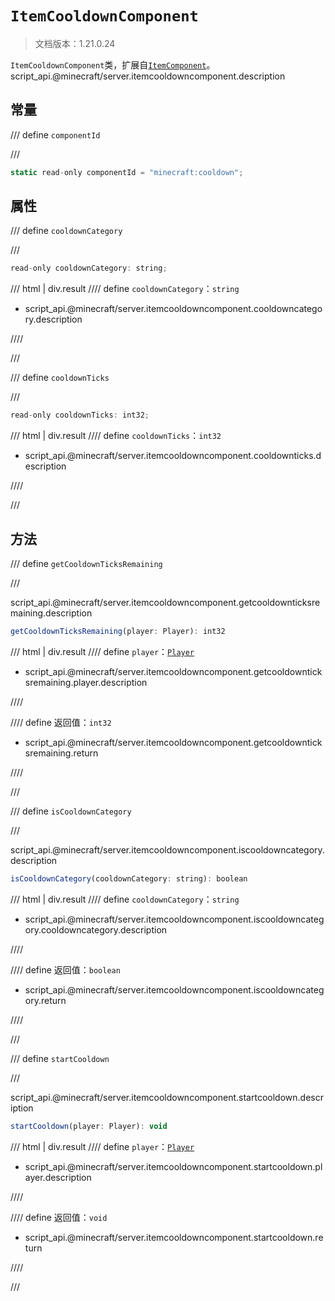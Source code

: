 # `ItemCooldownComponent`

> 文档版本：1.21.0.24

`ItemCooldownComponent`类，扩展自[`ItemComponent`](./itemcomponent.md)。script_api.@minecraft/server.itemcooldowncomponent.description

## 常量

/// define
`componentId`


///

```js
static read-only componentId = "minecraft:cooldown";
```


## 属性

/// define
`cooldownCategory`


///

```js
read-only cooldownCategory: string;
```

/// html | div.result
//// define
`cooldownCategory`：`string`

- script_api.@minecraft/server.itemcooldowncomponent.cooldowncategory.description


////

///


/// define
`cooldownTicks`


///

```js
read-only cooldownTicks: int32;
```

/// html | div.result
//// define
`cooldownTicks`：`int32`

- script_api.@minecraft/server.itemcooldowncomponent.cooldownticks.description


////

///


## 方法

/// define
`getCooldownTicksRemaining`


///

script_api.@minecraft/server.itemcooldowncomponent.getcooldownticksremaining.description

```js
getCooldownTicksRemaining(player: Player): int32
```

/// html | div.result
//// define
`player`：[`Player`](./player.md)

- script_api.@minecraft/server.itemcooldowncomponent.getcooldownticksremaining.player.description


////

//// define
返回值：`int32`

- script_api.@minecraft/server.itemcooldowncomponent.getcooldownticksremaining.return


////

///


/// define
`isCooldownCategory`


///

script_api.@minecraft/server.itemcooldowncomponent.iscooldowncategory.description

```js
isCooldownCategory(cooldownCategory: string): boolean
```

/// html | div.result
//// define
`cooldownCategory`：`string`

- script_api.@minecraft/server.itemcooldowncomponent.iscooldowncategory.cooldowncategory.description


////

//// define
返回值：`boolean`

- script_api.@minecraft/server.itemcooldowncomponent.iscooldowncategory.return


////

///


/// define
`startCooldown`


///

script_api.@minecraft/server.itemcooldowncomponent.startcooldown.description

```js
startCooldown(player: Player): void
```

/// html | div.result
//// define
`player`：[`Player`](./player.md)

- script_api.@minecraft/server.itemcooldowncomponent.startcooldown.player.description


////

//// define
返回值：`void`

- script_api.@minecraft/server.itemcooldowncomponent.startcooldown.return


////

///

